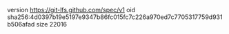 version https://git-lfs.github.com/spec/v1
oid sha256:4d0397b19e5197e9347b86fc015fc7c226a970ed7c7705317759d931b506afad
size 22016
